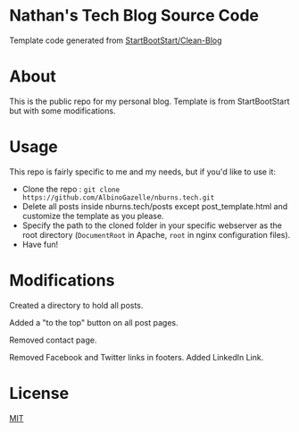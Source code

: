 # Nathan's Tech Blog Source Code

Template code generated from [StartBootStart/Clean-Blog](https://github.com/StartBootstrap/startbootstrap-clean-blog)

# About

This is the public repo for my personal blog. Template is from StartBootStart but with some modifications.

# Usage

This repo is fairly specific to me and my needs, but if you'd like to use it:
* Clone the repo : `git clone https://github.com/AlbinoGazelle/nburns.tech.git`
* Delete all posts inside nburns.tech/posts except post_template.html and customize the template as you please.
* Specify the path to the cloned folder in your specific webserver as the root directory (`DocumentRoot` in Apache, `root` in nginx configuration files).
* Have fun!


# Modifications

Created a directory to hold all posts.

Added a "to the top" button on all post pages.

Removed contact page.

Removed Facebook and Twitter links in footers. Added LinkedIn Link.

# License

[MIT](https://opensource.org/licenses/MIT)
